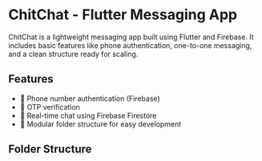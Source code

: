 # ChitChat - Flutter Messaging App

ChitChat is a lightweight messaging app built using Flutter and Firebase.
It includes basic features like phone authentication, one-to-one messaging,
and a clean structure ready for scaling.

## Features
- 📱 Phone number authentication (Firebase)
- 🔐 OTP verification
- 💬 Real-time chat using Firebase Firestore
- 🧩 Modular folder structure for easy development

## Folder Structure
